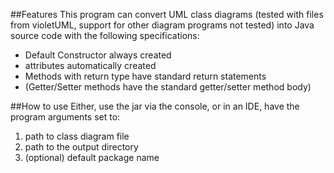 ##Features
This program can convert UML class diagrams (tested with files from violetUML, support for other diagram programs not tested)
into Java source code with the following specifications:

- Default Constructor always created
- attributes automatically created
- Methods with return type have standard return statements
- (Getter/Setter methods have the standard getter/setter method body)

##How to use
Either, use the jar via the console, or in an IDE, have the program arguments set to:

1. path to class diagram file
2. path to the output directory
3. (optional) default package name